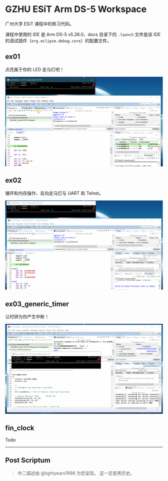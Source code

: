 # GZHU ESiT Arm DS-5 Workspace

广州大学 ESiT 课程中的练习代码。

课程中使用的 IDE 是 Arm DS-5 v5.26.0，docs 目录下的 `.launch` 文件是该 IDE 的调试插件（`org.eclipse.debug.core`）的配置文件。

## ex01

点亮属于你的 LED 走马灯吧！

![ex01.gif](docs/ex01.gif)

## ex02

循环和内存操作、反向走马灯与 UART 和 Telnet。

![ex02.gif](docs/ex02.gif)

## ex03_generic_timer

让时钟为你产生中断！

![ex03.gif](docs/ex03.gif)

## fin_clock

Todo

---

## Post Scriptum

> 中二描述由 @lightyears1998 为您呈现。
> 这一定是黑历史。
